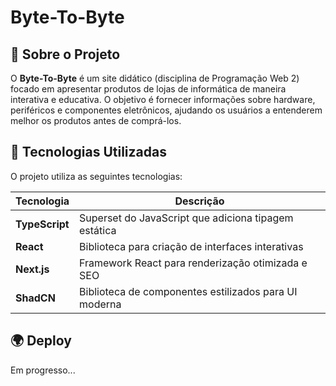 # Byte-To-Byte

## 📌 Sobre o Projeto

O **Byte-To-Byte** é um site didático (disciplina de Programação Web 2) focado em apresentar produtos de lojas de informática de maneira interativa e educativa. O objetivo é fornecer informações sobre hardware, periféricos e componentes eletrônicos, ajudando os usuários a entenderem melhor os produtos antes de comprá-los.

## 🚀 Tecnologias Utilizadas

O projeto utiliza as seguintes tecnologias:

| Tecnologia     | Descrição                                             |
| -------------- | ----------------------------------------------------- |
| **TypeScript** | Superset do JavaScript que adiciona tipagem estática  |
| **React**      | Biblioteca para criação de interfaces interativas     |
| **Next.js**    | Framework React para renderização otimizada e SEO     |
| **ShadCN**     | Biblioteca de componentes estilizados para UI moderna |

## 🌍 Deploy

Em progresso...

